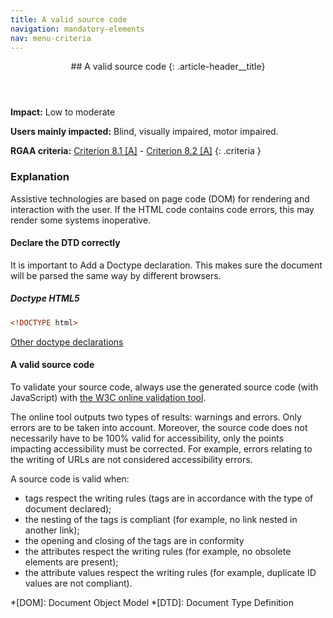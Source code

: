 ```yaml
---
title: A valid source code
navigation: mandatory-elements
nav: menu-criteria
---
```


<header>
## A valid source code
{: .article-header__title}
</header>

**Impact:** Low to moderate

**Users mainly impacted:** Blind, visually impaired, motor impaired.

**RGAA criteria:** [Criterion 8.1 [A]](https://www.numerique.gouv.fr/publications/rgaa-accessibilite/methode/criteres/#crit-8-1) - [Criterion 8.2 [A]](https://www.numerique.gouv.fr/publications/rgaa-accessibilite/methode/criteres/#crit-8-2)
{: .criteria }

### Explanation

Assistive technologies are based on page code (DOM) for rendering and interaction with the user.
If the HTML code contains code errors, this may render some systems inoperative.

#### Declare the DTD correctly

It is important to Add a Doctype declaration. This makes sure the document will be parsed the same way by different browsers.

##### Doctype HTML5

```html
<!DOCTYPE html>
```

[Other doctype declarations](https://www.w3.org/QA/2002/04/valid-dtd-list.html)

#### A valid source code

To validate your source code, always use the generated source code (with JavaScript) with [the W3C online validation tool](https://validator.w3.org/).

The online tool outputs two types of results: warnings and errors. Only errors are to be taken into account. Moreover, the source code does not necessarily have to be 100% valid for accessibility, only the points impacting accessibility must be corrected.
For example, errors relating to the writing of URLs are not considered accessibility errors.

A source code is valid when:
* tags respect the writing rules (tags are in accordance with the type of document declared);
* the nesting of the tags is compliant (for example, no link nested in another link);
* the opening and closing of the tags are in conformity
* the attributes respect the writing rules (for example, no obsolete elements are present);
* the attribute values respect the writing rules (for example, duplicate ID values are not compliant).

*[DOM]: Document Object Model
*[DTD]: Document Type Definition
